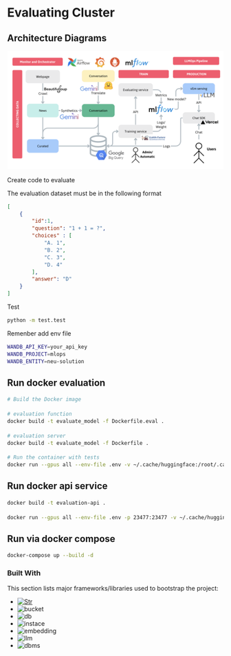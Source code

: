 # Evaluating Cluster

## Architecture Diagrams
![Architecture Diagram](./assets/diagrams.png)


Create code to evaluate

The evaluation dataset must be in the following format

```json
[
    {
        "id":1,
        "question": "1 + 1 = ?",
        "choices" : [
            "A. 1",
            "B. 2",
            "C. 3",
            "D. 4"
        ],
        "answer": "D"
    }
]
```

Test
```bash
python -m test.test
```

Remenber add env file
```bash
WANDB_API_KEY=your_api_key
WANDB_PROJECT=mlops
WANDB_ENTITY=neu-solution
```

## Run docker evaluation 
```bash
# Build the Docker image

# evaluation function
docker build -t evaluate_model -f Dockerfile.eval .

# evaluation server
docker build -t evaluate_model -f Dockerfile .

# Run the container with tests
docker run --gpus all --env-file .env -v ~/.cache/huggingface:/root/.cache/huggingface  evaluate_model 
```

## Run docker api service
```bash
docker build -t evaluation-api .

docker run --gpus all --env-file .env -p 23477:23477 -v ~/.cache/huggingface:/root/.cache/huggingface evaluation-api
```

## Run via docker compose
```bash
docker-compose up --build -d
```

### Built With

This section lists major frameworks/libraries used to bootstrap the project:

* [![Str][Streamlit]][Streamlit-url]
* ![bucket][S3]
* ![db][RDS]
* ![instace][EC2]
* ![embedding][OPENAI]
* ![llm][claude]
* ![dbms][pg]



<!-- MARKDOWN LINKS & IMAGES -->
<!-- https://www.markdownguide.org/basic-syntax/#reference-style-links -->
[contributors-shield]: https://img.shields.io/github/contributors/othneildrew/Best-README-Template.svg?style=for-the-badge
[contributors-url]: https://github.com/othneildrew/Best-README-Template/graphs/contributors
[forks-shield]: https://img.shields.io/github/forks/othneildrew/Best-README-Template.svg?style=for-the-badge
[forks-url]: https://github.com/othneildrew/Best-README-Template/network/members
[stars-shield]: https://img.shields.io/github/stars/othneildrew/Best-README-Template.svg?style=for-the-badge
[stars-url]: https://github.com/othneildrew/Best-README-Template/stargazers
[issues-shield]: https://img.shields.io/github/issues/othneildrew/Best-README-Template.svg?style=for-the-badge
[issues-url]: https://github.com/mpquochung/chatbot_hr/issues
[license-shield]: https://img.shields.io/github/license/othneildrew/Best-README-Template.svg?style=for-the-badge
[license-url]: https://github.com/mpquochung/chatbot_hr/blob/main/LICENSE.txt
[linkedin-shield]: https://img.shields.io/badge/-LinkedIn-black.svg?style=for-the-badge&logo=linkedin&colorB=555
[linkedin-url]: https://www.linkedin.com/in/qhungmp/
[product-screenshot]: image/screenshot.png
[Next.js]: https://img.shields.io/badge/next.js-000000?style=for-the-badge&logo=nextdotjs&logoColor=white
[Next-url]: https://nextjs.org/
[Streamlit]: https://img.shields.io/badge/Streamlit-%23FF4B4B?logo=streamlit&color=white
[Streamlit-url]: https://streamlit.io
[React.js]: https://img.shields.io/badge/React-20232A?style=for-the-badge&logo=react&logoColor=61DAFB
[React-url]: https://reactjs.org/
[Vue.js]: https://img.shields.io/badge/Vue.js-35495E?style=for-the-badge&logo=vuedotjs&logoColor=4FC08D
[Vue-url]: https://vuejs.org/
[Angular.io]: https://img.shields.io/badge/Angular-DD0031?style=for-the-badge&logo=angular&logoColor=white
[Angular-url]: https://angular.io/
[Svelte.dev]: https://img.shields.io/badge/Svelte-4A4A55?style=for-the-badge&logo=svelte&logoColor=FF3E00
[Svelte-url]: https://svelte.dev/
[Laravel.com]: https://img.shields.io/badge/Laravel-FF2D20?style=for-the-badge&logo=laravel&logoColor=white
[Laravel-url]: https://laravel.com
[Bootstrap.com]: https://img.shields.io/badge/Bootstrap-563D7C?style=for-the-badge&logo=bootstrap&logoColor=white
[Bootstrap-url]: https://getbootstrap.com
[JQuery.com]: https://img.shields.io/badge/jQuery-0769AD?style=for-the-badge&logo=jquery&logoColor=white
[JQuery-url]: https://jquery.com 
[S3]: https://img.shields.io/badge/AWS%20S3-%23569A31?logo=amazons3&color=white
[RDS]: https://img.shields.io/badge/AWS%20RDS-%23569A31?logo=amazonrds&color=white
[EC2]: https://img.shields.io/badge/AWS%20EC2-%23569A31?logo=amazonec2&color=white
[OPENAI]: https://img.shields.io/badge/OPENAI%20API-%23412991?logo=openai&logoColor=%23412991&color=white
[Claude]: https://img.shields.io/badge/AWS%20Bedrock%20Claude3-%23191919?logo=anthropic&logoColor=%23191919&color=white
[pg]: https://img.shields.io/badge/Postgres%20SQL-%234169E1?logo=postgresql&logoColor=%234169E1&color=white
[architecture]: image/architecture.png


